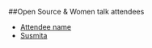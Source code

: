 ##Open Source & Women talk attendees

* [Attendee name](https://github.com/thelastjedi/osw-talk "github/twitter/facebook profile")
* [Susmita](https://github.com/hsusmita)



